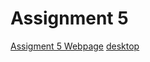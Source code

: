 # Assignment 5
[Assigment 5 Webpage](https://kaelim.github.io/WebDesignHomework/Assignment5/)
[desktop](./images/desktop.png)
